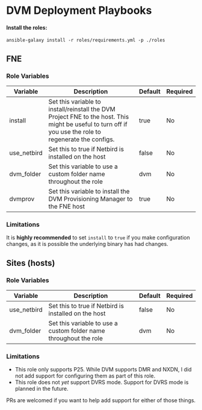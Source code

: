 # DVM Deployment Playbooks

#### Install the roles:
```
ansible-galaxy install -r roles/requirements.yml -p ./roles
```

## FNE

### Role Variables

| Variable | Description | Default | Required |
|----------|-------------|---------|----------|
| install | Set this variable to install/reinstall the DVM Project FNE to the host. This might be useful to turn off if you use the role to regenerate the configs. | true | No |
| use_netbird | Set this to true if Netbird is installed on the host | false | No |
| dvm_folder | Set this variable to use a custom folder name throughout the role | dvm | No |
| dvmprov | Set this variable to install the DVM Provisioning Manager to the FNE host | true | No |

### Limitations

It is **highly recommended** to set `install` to `true` if you make configuration changes, as it is possible the underlying binary has had changes.

## Sites (hosts)

### Role Variables

| Variable | Description | Default | Required |
|----------|-------------|---------|----------|
| use_netbird | Set this to true if Netbird is installed on the host | false | No |
| dvm_folder | Set this variable to use a custom folder name throughout the role | dvm | No |

### Limitations

- This role only supports P25.  While DVM supports DMR and NXDN, I did not add support for configuring them as part of this role.
- This role does not *yet* support DVRS mode.  Support for DVRS mode is planned in the future.

PRs are welcomed if you want to help add support for either of those things.